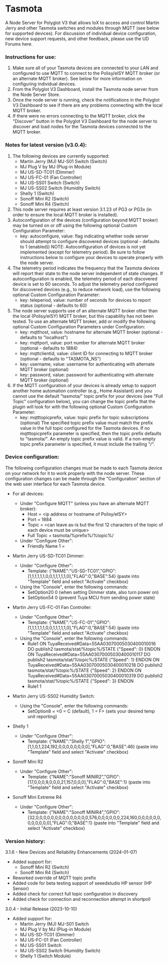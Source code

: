 # Tasmota
A Node Server for Polyglot V3 that allows IoX to access and control Martin Jerry and other Tasmota switches and modules through MQTT (see below for supported devices). For discussion of individual device configuration, new device support requests, and other feedback, please use the UD Forums here.

### Instructions for use:

1. Make sure all of your Tasmota devices are connected to your LAN and configured to use MQTT to connect to the Polisy/eISY MQTT broker (or an alternate MQTT broker). See below for more information on configuring individual devices.
2. From the Polyglot V3 Dashboard, install the Tasmota node server from the Node Server Store.
3. Once the node server is running, check the notifications in the Polyglot V3 Dashboard to see if there are any problems connecting with the local MQTT broker.
4. If there were no errors connecting to the MQTT broker, click the "Discover" button in the Polyglot V3 Dashboard for the node server to discover and load nodes for the Tasmota devices connected to the MQTT broker.

### Notes for latest version (v3.0.4):
1. The following devices are currently supported:
    * Martin Jerry (MJ) MJ-S01 Switch (Switch)
    * MJ Plug V by MJ (Plug-in  Module)
    * MJ US-SD-TC01 (Dimmer)
    * MJ US-FC-01 (Fan Controller)
    * MJ US-SS01 Switch (Switch)
    * MJ US-SS02 Switch (Humidity Switch)
    * Shelly 1 (Switch)
    * Sonoff Mini R2 (Switch)
    * Sonoff Mini R4 (Switch)
2. This node server requires at least version 3.1.23 of PG3 or PG3x (in order to ensure the local MQTT broker is installed).
3. Autoconfiguration of the devices (configuration beyond MQTT broker) may be turned on or off using the following optional Custom Configuration Parameter:
    * key: autoconfigure, value: flag indicating whether node server should attempt to configure discovered devices (optional - defaults to 1 (enabled))
NOTE: Autoconfiguration of devices is not yet implemented (except for telemetry period). Be sure to follow instructions below to configure your devices to operate properly with the node server. 
4. The telemetry period indicates the frequency that the Tasmota devices will report their state to the node server independent of state changes. If autoconfiguration is enabled, the telemetry period of each discovered device is set to 60 seconds. To adjust the telemetry period configured for discovered devices (e.g., to reduce network load), use the following optional Custom Configuration Parameter:
    * key: teleperiod, value: number of seconds for devices to report status (optional - defaults to 60)
5. The node server supports use of an alternate MQTT broker other than the local (Polisy/eISY) MQTT broker, but this capability has not been tested. To use an alternate MQTT broker, add or modify the following optional Custom Configuration Parameters under Configuration: 
    * key: mqtthost, value: hostname for alternate MQTT broker (optional - defaults to "localhost")
    * key: mqttport, value: port number for alternate MQTT broker (optional - defaults to 1884)
    * key: mqttclientid, value: client ID for connecting to MQTT broker (optional - defaults to "TASMOTA_NS")
    * key: username, value: username for authenticating with alternate MQTT broker (optional)
    * key: password, value: password for authenticating with alternate MQTT broker (optional)
6. If the MQTT configuration of your devices is already setup to support another home automation controller (e.g., Home Assistant) and you cannot use the default "tasmota/" topic prefix for your devices (see "Full Topic" configuration below), you can change the topic prefix that the plugin will look for with the following optional Custom Configuration Parameter:
    * key: mqtttopicprefix, value: topic prefix for topic subscriptions (optional)
The specified topic prefix value must match the prefix value in the full topic configured for the Tasmota devices. If no mqtttopicprefix parameter is specified, then the topic prefix defaults to "tasmota/". An empty topic prefix value is valid. If a non-empty topic prefix parameter is specified, it must include the trailing "/".

### Device configuration:
The following configuration changes must be made to each Tasmota device on your network for it to work properly with the node server. These configuration changes can be made through the "Configuration" section of the web user interface for each Tasmota device.
- For all devices:
   * Under "Configure MQTT" (unless you have an alternate MQTT broker):
      - Host = <ip address or hostname of Polisy/eISY>
      - Port = 1884
      - Topic = <can leave as-is but the first 12 characters of the topic of each device must be unique>
      - Full Topic = tasmota/%prefix%/%topic%/
   * Under "Configure Other":
      - Friendly Name 1 = <name for device in IoX>

- Martin Jerry US-SD-TC01 Dimmer:
   * Under "Configure Other":
     - Template: {"NAME":"US-SD-TC01","GPIO":[1,1,1,1,1,1,0,0,1,1,1,1,1,0],"FLAG":0,"BASE":54}
        (paste into "Template" field and select "Activate" checkbox)
   * Using the "Console", enter the following commands:
      - SetOption20 0 (when setting Dimmer state, also turn power on)
      - SetOption54 0 (prevent Tuya MCU from sending power state)

- Martin Jerry US-FC-01 Fan Controller:
   * Under "Configure Other":
      - Template: {"NAME":"US-FC-01","GPIO":[1,1,1,1,1,1,0,0,1,1,1,1,1,0],"FLAG":0,"BASE":54}
        (paste into "Template" field and select "Activate" checkbox)
   * Using the "Console", enter the following commands:
      - Rule1 ON TuyaReceived#Data=55AA03070005030400010016 DO publish2 tasmota/stat/%topic%/STATE {"Speed": 0} ENDON
            ON TuyaReceived#Data=55AA03070005030400010117 DO publish2 tasmota/stat/%topic%/STATE {"Speed": 1} ENDON
            ON TuyaReceived#Data=55AA03070005030400010218 DO publish2 tasmota/stat/%topic%/STATE {"Speed": 2} ENDON
            ON TuyaReceived#Data=55AA03070005030400010319 DO publish2 tasmota/stat/%topic%/STATE {"Speed": 3} ENDON
      - Rule1 1

- Martin Jerry US-SS02 Humidity Switch:
   * Using the "Console", enter the following commands:
      - SetOption8 = <0 = C (default), 1 = F> (sets your desired temp unit reporting)

- Shelly 1
   * Under "Configure Other":
      - Template: {"NAME":"Shelly 1","GPIO":[1,1,0,1,224,192,0,0,0,0,0,0,0,0],"FLAG":0,"BASE":46} 
        (paste into "Template" field and select "Activate" checkbox)

- Sonoff Mini R2
   * Under "Configure Other":
      - Template: {"NAME":"Sonoff MINIR2","GPIO":[17,0,0,0,9,0,0,0,21,157,0,0,0],"FLAG":0,"BASE":1}
        (paste into "Template" field and select "Activate" checkbox)

- Sonoff Mini Extreme R4
   * Under "Configure Other":
      - Template: {"NAME":"Sonoff MINIR4","GPIO":[32,0,0,0,0,0,0,0,0,0,0,0,0,0,0,576,0,0,0,0,0,0,224,160,0,0,0,0,0,0,0,0,0,0,0,0],"FLAG":0,"BASE":1}
        (paste into "Template" field and select "Activate" checkbox)

### Version history:
3.1.6 - New Devices and Reliability Enhancements (2024-01-07)
- Added support for:
    * Sonoff Mini R2 (Switch)
    * Sonoff Mini R4 (Switch)
- Reworked override of MQTT topic prefix
- Added code for beta testing support of seeedstudio HP sensor (HP Sensor)
- Added check for correct full topic configuration in discovery
- Added check for connection and reconnection attempt in shortpoll

3.0.4 - Initial Release (2023-10-10)
- Added support for:
    * Martin Jerry (MJ) MJ-S01 Switch
    * MJ Plug V by MJ (Plug-in  Module)
    * MJ US-SD-TC01 (Dimmer)
    * MJ US-FC-01 (Fan Controller)
    * MJ US-SS01 Switch
    * MJ US-SS02 Switch (Humidity Switch)
    * Shelly 1 (Switch Module)

